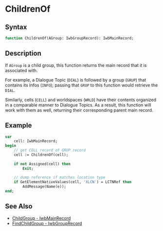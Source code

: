 # ChildrenOf

## Syntax

```pascal
function ChildrenOf(AGroup: IwbGroupRecord): IwbMainRecord;
```

## Description

If `AGroup` is a child group, this function returns the main record that it is associated with.

For example, a Dialogue Topic (`DIAL`) is followed by a group (`GRUP`) that contains its Infos (`INFO`); passing that
`GRUP` to this function would retrieve the `DIAL`.

Similarly, cells (`CELL`) and worldspaces (`WRLD`) have their contents organized in a comparable manner to Dialogue
Topics. As a result, this function will work with them as well, returning their corresponding parent main record.

## Example

```pascal
var
    cell: IwbMainRecord;
begin
    // get CELL record of GRUP record
    cell := ChildrenOf(cell);
    
    if not Assigned(cell) then
        Exit;
    
    // dump reference if matches location type
    if GetElementNativeValues(cell, 'XLCN') = LCTNRef then
        AddMessage(Name(e));
end;
```

## See Also

- [ChildGroup - IwbMainRecord](IwbMainRecord_ChildGroup.md)
- [FindChildGroup - IwbGroupRecord](IwbGroupRecord_FindChildGroup.md)

